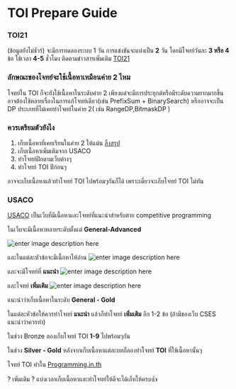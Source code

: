 ﻿# TOI Prepare Guide
### TOI21
(ข้อมูลยังไม่ชัวร์)
จะมีการทดลองระบบ 1 วัน
การแข่งขันจะแบ่งเป็น **2** วัน 
โดยมีโจทย์วันละ **3 หรือ 4** ข้อ ใช้เวลา **4-5** ชั่วโมง
ติดตามข่าวสารเพิ่มเติม [TOI21](https://www.facebook.com/toi21.dskmitl)
### ลักษณะของโจทย์จะใช้เนื้อหาเหมือนค่าย 2 ไหม
โจทย์ใน TOI ก็จะยังใช้เนื้อหาในระดับค่าย 2 เพียงแต่จะมีการประยุกต์หรือมีระดับความยากมากขึ้น อาจต้องใช้หลายเรื่องในการแก้โจทย์เดียว(เช่น PrefixSum + BinarySearch) หรืออาจจะเป็น DP ประเภทที่ไม่เคยทำโจทย์ในค่าย 2( เช่น RangeDP,BitmaskDP )
### ควรเตรียมตัวยังไง
1. เก็บเนื้อหาที่เคยเรียนในค่าย 2 ให้แม่น [ลิ้งสรุป](https://github.com/aquablitz11/toi14-tutorial)
2. เก็บเนื้อหาเพิ่มเติมจาก USACO
3. ทำโจทย์ฝึกตามเว็บต่างๆ
4. ทำโจทย์ TOI ปีก่อนๆ

อาจจะเก็บเนื้อหาแล้วทำโจทย์ TOI ไปพร้อมๆกันก็ได้
เพราะเดี๋ยวจะเก็บโจทย์ TOI ไม่ทัน

### USACO
[USACO](https://usaco.guide/gold) เป็นเว็บที่มีเนื้อหาและโจทย์ที่แนะนำสำหรับสาย competitive programming 

ในเว็บจะมีเนื้อหาหลายระดับตั้งแต่ **General-Advanced**

![enter image description here](https://i.ibb.co/N230h4bT/image.png)

และในแต่ละหัวข้อจะมีเนื้อหาให้อ่าน
![enter image description here](https://i.ibb.co/B5zYQ4zW/image.png)

และจะมีโจทย์ที่ **แนะนำ**
![enter image description here](https://i.ibb.co/v5BMQsP/image.png)

และโจทย์ **เพิ่มเติม**
![enter image description here](https://i.ibb.co/n80XZf21/image.png)


แนะนำว่าเก็บเนื้อหาในระดับ **General - Gold**

ในแต่ละหัวข้อให้ควรทำโจทย์ **แนะนำ** แล้วก็ทำโจทย์ **เพิ่มเติม** อีก 1-2 ข้อ (ถ้ามีของเว็บ CSES แนะนำว่าควรทำ)

ในช่วง Bronze ลองเก็บโจทย์ TOI **1-9** ไปพร้อมๆกัน

ในช่วง **Silver - Gold** หลังจากเก็บเนื้อหาแต่ละบทก็ลองทำโจทย์ **TOI** ที่ใช้เนื้อหานั้นๆ 

โจทย์ TOI ทำใน [Programming.in.th](https://programming.in.th/tasks)

? เพิ่มเติม ?
แบ่งเวลาเก็บเนื้อหาและทำโจทย์ให้ดีจะได้เก็บให้ครบ👍
